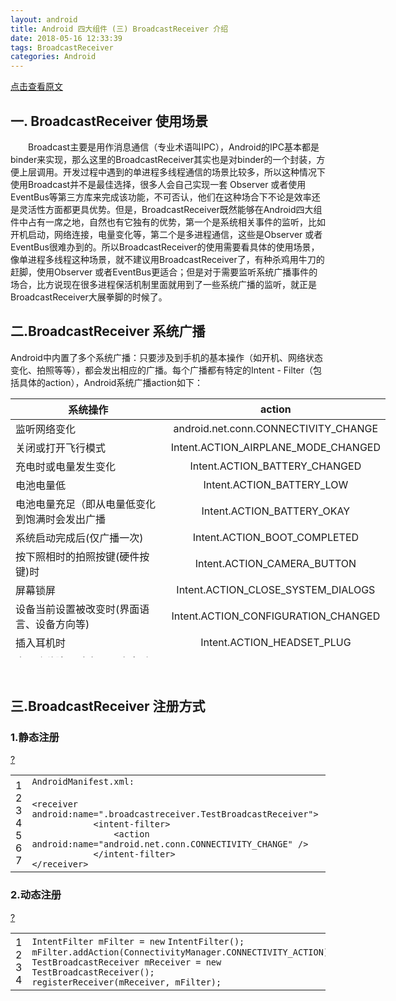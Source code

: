 ```yaml
---
layout: android
title: Android 四大组件 (三) BroadcastReceiver 介绍
date: 2018-05-16 12:33:39
tags: BroadcastReceiver
categories: Android
---
```


[点击查看原文](https://www.cnblogs.com/bugzone/p/BroadcastReceiver.html)

<div id="cnblogs_post_body" class="blogpost-body ">
    <h2>一. BroadcastReceiver 使用场景</h2>
<p>　　Broadcast主要是用作消息通信（专业术语叫IPC），Android的IPC基本都是binder来实现，那么这里的BroadcastReceiver其实也是对binder的一个封装，方便上层调用。开发过程中遇到的单进程多线程通信的场景比较多，所以这种情况下使用Broadcast并不是最佳选择，很多人会自己实现一套 Observer 或者使用EventBus等第三方库来完成该功能，不可否认，他们在这种场合下不论是效率还是灵活性方面都更具优势。但是，BroadcastReceiver既然能够在Android四大组件中占有一席之地，自然也有它独有的优势，第一个是系统相关事件的监听，比如开机启动，网络连接，电量变化等，第二个是多进程通信，这些是Observer 或者EventBus很难办到的。所以BroadcastReceiver的使用需要看具体的使用场景，像单进程多线程这种场景，就不建议用BroadcastReceiver了，有种杀鸡用牛刀的赶脚，使用Observer 或者EventBus更适合；但是对于需要监听系统广播事件的场合，比方说现在很多进程保活机制里面就用到了一些系统广播的监听，就正是BroadcastReceiver大展拳脚的时候了。</p>
<h2>二.BroadcastReceiver 系统广播</h2>
<p>Android中内置了多个系统广播：只要涉及到手机的基本操作（如开机、网络状态变化、拍照等等），都会发出相应的广播。每个广播都有特定的Intent - Filter（包括具体的action），Android系统广播action如下：</p>
<table style="width: 600px; height: 414px;">
<thead>
<tr><th style="text-align: center;">系统操作</th><th align="center">action</th></tr>
</thead>
<tbody>
<tr>
<td>监听网络变化</td>
<td align="center">android.net.conn.CONNECTIVITY_CHANGE</td>
</tr>
<tr>
<td>关闭或打开飞行模式</td>
<td align="center">Intent.ACTION_AIRPLANE_MODE_CHANGED</td>
</tr>
<tr>
<td>充电时或电量发生变化</td>
<td align="center">Intent.ACTION_BATTERY_CHANGED</td>
</tr>
<tr>
<td>电池电量低</td>
<td align="center">Intent.ACTION_BATTERY_LOW</td>
</tr>
<tr>
<td>电池电量充足（即从电量低变化到饱满时会发出广播</td>
<td align="center">Intent.ACTION_BATTERY_OKAY</td>
</tr>
<tr>
<td>系统启动完成后(仅广播一次)</td>
<td align="center">Intent.ACTION_BOOT_COMPLETED</td>
</tr>
<tr>
<td>按下照相时的拍照按键(硬件按键)时</td>
<td align="center">Intent.ACTION_CAMERA_BUTTON</td>
</tr>
<tr>
<td>屏幕锁屏</td>
<td align="center">Intent.ACTION_CLOSE_SYSTEM_DIALOGS</td>
</tr>
<tr>
<td>设备当前设置被改变时(界面语言、设备方向等)</td>
<td align="center">Intent.ACTION_CONFIGURATION_CHANGED</td>
</tr>
<tr>
<td>插入耳机时</td>
<td align="center">Intent.ACTION_HEADSET_PLUG</td>
</tr>
<tr>
<td>未正确移除SD卡但已取出来时(正确移除方法:设置–SD卡和设备内存–卸载SD卡)</td>
<td align="center">Intent.ACTION_MEDIA_BAD_REMOVAL</td>
</tr>
<tr>
<td>插入外部储存装置（如SD卡）</td>
<td align="center">Intent.ACTION_MEDIA_CHECKING</td>
</tr>
<tr>
<td>成功安装APK</td>
<td align="center">Intent.ACTION_PACKAGE_ADDED</td>
</tr>
<tr>
<td>成功删除APK</td>
<td align="center">Intent.ACTION_PACKAGE_REMOVED</td>
</tr>
<tr>
<td>重启设备</td>
<td align="center">Intent.ACTION_REBOOT</td>
</tr>
<tr>
<td>屏幕被关闭</td>
<td align="center">Intent.ACTION_SCREEN_OFF</td>
</tr>
<tr>
<td>屏幕被打开</td>
<td align="center">Intent.ACTION_SCREEN_ON</td>
</tr>
<tr>
<td>关闭系统时</td>
<td align="center">Intent.ACTION_SHUTDOWN</td>
</tr>
<tr>
<td>重启设备</td>
<td align="center">Intent.ACTION_REBOOT</td>
</tr>
</tbody>
</table>
<p>&nbsp;</p>
<h2>三.BroadcastReceiver 注册方式</h2>
<h3>1.静态注册</h3>
<div class="cnblogs_Highlighter sh-gutter">
<div><div id="highlighter_330540" class="syntaxhighlighter  html"><div class="toolbar"><span><a href="#" class="toolbar_item command_help help">?</a></span></div><table border="0" cellpadding="0" cellspacing="0"><tbody><tr><td class="gutter"><div class="line number1 index0 alt2">1</div><div class="line number2 index1 alt1">2</div><div class="line number3 index2 alt2">3</div><div class="line number4 index3 alt1">4</div><div class="line number5 index4 alt2">5</div><div class="line number6 index5 alt1">6</div><div class="line number7 index6 alt2">7</div></td><td class="code"><div class="container"><div class="line number1 index0 alt2"><code class="html plain">AndroidManifest.xml:</code></div><div class="line number2 index1 alt1">&nbsp;</div><div class="line number3 index2 alt2"><code class="html plain">&lt;</code><code class="html keyword">receiver</code> <code class="html plain">android:name=".broadcastreceiver.TestBroadcastReceiver"&gt;</code></div><div class="line number4 index3 alt1"><code class="html spaces">&nbsp;&nbsp;&nbsp;&nbsp;&nbsp;&nbsp;&nbsp;&nbsp;&nbsp;&nbsp;&nbsp;&nbsp;</code><code class="html plain">&lt;</code><code class="html keyword">intent-filter</code><code class="html plain">&gt;</code></div><div class="line number5 index4 alt2"><code class="html spaces">&nbsp;&nbsp;&nbsp;&nbsp;&nbsp;&nbsp;&nbsp;&nbsp;&nbsp;&nbsp;&nbsp;&nbsp;&nbsp;&nbsp;&nbsp;&nbsp;</code><code class="html plain">&lt;</code><code class="html keyword">action</code> <code class="html plain">android:name="android.net.conn.CONNECTIVITY_CHANGE" /&gt;</code></div><div class="line number6 index5 alt1"><code class="html spaces">&nbsp;&nbsp;&nbsp;&nbsp;&nbsp;&nbsp;&nbsp;&nbsp;&nbsp;&nbsp;&nbsp;&nbsp;</code><code class="html plain">&lt;/</code><code class="html keyword">intent-filter</code><code class="html plain">&gt;</code></div><div class="line number7 index6 alt2"><code class="html plain">&lt;/</code><code class="html keyword">receiver</code><code class="html plain">&gt;</code></div></div></td></tr></tbody></table></div></div>
</div>
<h3>2.动态注册</h3>
<div class="cnblogs_Highlighter sh-gutter">
<div><div id="highlighter_390725" class="syntaxhighlighter  java"><div class="toolbar"><span><a href="#" class="toolbar_item command_help help">?</a></span></div><table border="0" cellpadding="0" cellspacing="0"><tbody><tr><td class="gutter"><div class="line number1 index0 alt2">1</div><div class="line number2 index1 alt1">2</div><div class="line number3 index2 alt2">3</div><div class="line number4 index3 alt1">4</div></td><td class="code"><div class="container"><div class="line number1 index0 alt2"><code class="java plain">IntentFilter mFilter = </code><code class="java keyword">new</code> <code class="java plain">IntentFilter();</code></div><div class="line number2 index1 alt1"><code class="java plain">mFilter.addAction(ConnectivityManager.CONNECTIVITY_ACTION);</code></div><div class="line number3 index2 alt2"><code class="java plain">TestBroadcastReceiver mReceiver = </code><code class="java keyword">new</code> <code class="java plain">TestBroadcastReceiver();</code></div><div class="line number4 index3 alt1"><code class="java plain">registerReceiver(mReceiver, mFilter);</code></div></div></td></tr></tbody></table></div></div>
</div>
<p>　　</p>
<p>&nbsp;</p>
</div>